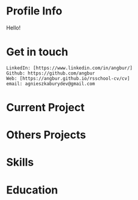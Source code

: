 # Profile Info
Hello!

# Get in touch
    LinkedIn: [https://www.linkedin.com/in/angbur/]
    Github: https://github.com/angbur
    Web: [https://angbur.github.io/rsschool-cv/cv]
    email: agnieszkaburydev@gmail.com
# Current Project

# Others Projects

# Skills

# Education

